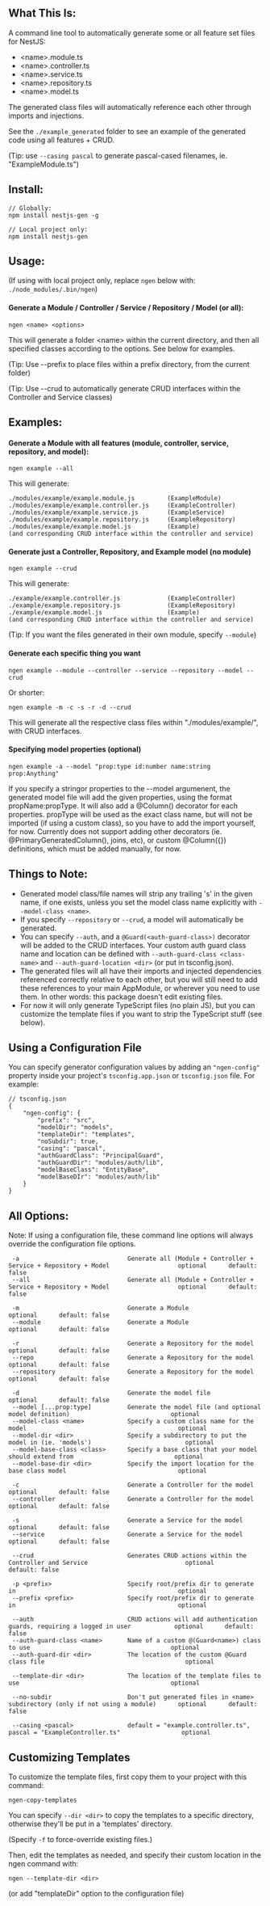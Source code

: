 ## What This Is:

A command line tool to automatically generate some or all feature set files for NestJS:
* \<name>.module.ts
* \<name>.controller.ts
* \<name>.service.ts
* \<name>.repository.ts
* \<name>.model.ts

The generated class files will automatically reference each other through imports and injections. 

See the `./example_generated` folder to see an example of the generated code using all features + CRUD.

(Tip: use `--casing pascal` to generate pascal-cased filenames, ie. "ExampleModule.ts")

## Install:

    // Globally:
    npm install nestjs-gen -g

    // Local project only:
    npm install nestjs-gen


## Usage:

(If using with local project only, replace `ngen` below with: `./node_modules/.bin/ngen`)

#### Generate a Module / Controller / Service / Repository / Model (or all):

    ngen <name> <options>


This will generate a folder \<name> within the current directory, and then all specified classes according to the options.  See below for examples.

(Tip: Use --prefix to place files within a prefix directory, from the current folder)

(Tip: Use --crud to automatically generate CRUD interfaces within the Controller and Service classes)


## Examples:

#### Generate a Module with all features (module, controller, service, repository, and model):

    ngen example --all

This will generate:

    ./modules/example/example.module.js         (ExampleModule)
    ./modules/example/example.controller.js     (ExampleController)
    ./modules/example/example.service.js        (ExampleService)
    ./modules/example/example.repository.js     (ExampleRepository)
    ./modules/example/example.model.js          (Example)
    (and corresponding CRUD interface within the controller and service)


#### Generate just a Controller, Repository, and Example model (no module)

    ngen example --crud

This will generate:

    ./example/example.controller.js             (ExampleController)
    ./example/example.repository.js             (ExampleRepository)
    ./example/example.model.js                  (Example)
    (and corresponding CRUD interface within the controller and service)

(Tip: If you want the files generated in their own module, specify `--module`)


#### Generate each specific thing you want

    ngen example --module --controller --service --repository --model --crud

Or shorter:

    ngen example -m -c -s -r -d --crud

This will generate all the respective class files within "./modules/example/", with CRUD interfaces.


#### Specifying model properties (optional) 

    ngen example -a --model "prop:type id:number name:string prop:Anything"

If you specify a stringor properties to the --model argumenent, the generated model file will add the given properties, using the format propName:propType. It will also add a @Column() decorator for each properties. propType will be used as the exact class name, but will not be imported (if using a custom class), so you have to add the import yourself, for now. Currently does not support adding other decorators (ie. @PrimaryGeneratedColumn(), joins, etc), or custom @Column({}) definitions, which must be added manually, for now.


## Things to Note:
* Generated model class/file names will strip any trailing 's' in the given name, if one exists, unless you set the model class name explicitly with `--model-class <name>`.
* If you specify `--repository` or `--crud`, a model will automatically be generated.
* You can specify `--auth`, and a `@Guard(<auth-guard-class>)` decorator will be added to the CRUD interfaces. 
Your custom auth guard class name and location can be defined with `--auth-guard-class <class-name>` and `--auth-guard-location <dir>` (or put in tsconfig.json).
* The generated files will all have their imports and injected dependencies referenced correctly relative to each other, but you will still need to add these references to your main AppModule, or wherever you need to use them. In other words: this package doesn't edit existing files.
* For now it will only generate TypeScript files (no plain JS), but you can customize the template files if you want to strip the TypeScript stuff (see below).

## Using a Configuration File
 You can specify generator configuration values by adding an `"ngen-config"` property inside your project's `tsconfig.app.json` or `tsconfig.json` file. For example:
 
    // tsconfig.json
    {
        "ngen-config": {
            "prefix": "src",
            "modelDir": "models",
            "templateDir": "templates",
            "noSubdir": true,
            "casing": "pascal",
            "authGuardClass": "PrincipalGuard",
            "authGuardDir": "modules/auth/lib",
            "modelBaseClass": "EntityBase",
            "modelBaseDIr": "modules/auth/lib"
        }
    }


## All Options:
Note: If using a configuration file, these command line options will always override the configuration file options.

     -a                              Generate all (Module + Controller + Service + Repository + Model                   optional      default: false
     --all                           Generate all (Module + Controller + Service + Repository + Model                   optional      default: false
     
     -m                              Generate a Module                                                                  optional      default: false
     --module                        Generate a Module                                                                  optional      default: false
     
     -r                              Generate a Repository for the model                                                optional      default: false
     --repo                          Generate a Repository for the model                                                optional      default: false
     --repository                    Generate a Repository for the model                                                optional      default: false
     
     -d                              Generate the model file                                                            optional      default: false
     --model [...prop:type]          Generate the model file (and optional model definition)                            optional
     --model-class <name>            Specify a custom class name for the model                                          optional
     --model-dir <dir>               Specify a subdirectory to put the model in (ie. 'models')                          optional
     --model-base-class <class>      Specify a base class that your model should extend from                            optional
     --model-base-dir <dir>          Specify the import location for the base class model                               optional
     
     -c                              Generate a Controller for the model                                                optional      default: false
     --controller                    Generate a Controller for the model                                                optional      default: false
     
     -s                              Generate a Service for the model                                                   optional      default: false
     --service                       Generate a Service for the model                                                   optional      default: false
     
     --crud                          Generates CRUD actions within the Controller and Service                           optional      default: false
     
     -p <prefix>                     Specify root/prefix dir to generate in                                             optional
     --prefix <prefix>               Specify root/prefix dir to generate in                                             optional
     
     --auth                          CRUD actions will add authentication guards, requiring a logged in user            optional      default: false
     --auth-guard-class <name>       Name of a custom @(Guard<name>) class to use                                       optional
     --auth-guard-dir <dir>          The location of the custom @Guard class file                                       optional
    
     --template-dir <dir>            The location of the template files to use                                          optional
    
     --no-subdir                     Don't put generated files in <name> subdirectory (only if not using a module)      optional      default: false
     
     --casing <pascal>               default = "example.controller.ts", pascal = "ExampleController.ts"                 optional
     


## Customizing Templates
To customize the template files, first copy them to your project with this command:

    ngen-copy-templates
    
You can specify `--dir <dir>` to copy the templates to a specific directory, otherwise they'll be put in a 'templates' directory.

(Specify `-f` to force-override existing files.)

Then, edit the templates as needed, and specify their custom location in the ngen command with: 
    
    ngen --template-dir <dir>

(or add "templateDir" option to the configuration file)
